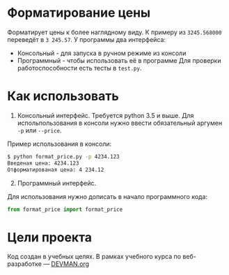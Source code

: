 # Форматирование цены

Форматирует цены к более наглядному виду. К примеру из `3245.568000` переведёт в `3 245.57`.
У программы два интерфейса:
- Консольный - для запуска в ручном режиме из консоли
- Программный - чтобы использовать её в программе
Для проверки работоспособности есть тесты в `test.py`.

# Как использовать

1. Консольный интерфейс.
Требуется python 3.5 и выше. 
Для испольпользования в консоли нужно ввести обязательный аргумен `-p` или `--price`.


Пример использования в консоли:

```bash
$ python format_price.py -p 4234.123
Введеная цена: 4234.123
Отформатированая цена: 4 234.12
```
2. Программный интерфейс.

Для использования нужно дописать в начало программного кода:
```python
from format_price import format_price
```

# Цели проекта

Код создан в учебных целях. В рамках учебного курса по веб-разработке ― [DEVMAN.org](https://devman.org)